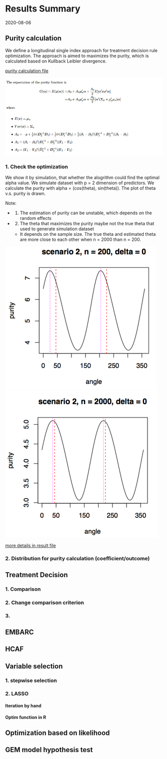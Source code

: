 
# Results Summary 

2020-08-06

## Purity calculation 

We define a longitudinal single index approach for treatment decision rule optimization. The approach is aimed to maximizes the purity, which is calculated based on Kullback Leibler divergence.

[purity calculation file](https://github.com/sakuramomo1005/actionpoints/blob/master/FDA_aug20/Files/puritycalculation202008.pdf)

![](https://github.com/sakuramomo1005/actionpoints/blob/master/FDA_aug20/Figures/purity%20calculation.png)

### 1. Check the optimization 

We show it by simulation, that whether the alogrithm could find the optimal alpha value. We simulate dataset with p = 2 dimension of predictors. We calculate the purity with alpha = (cos(theta), sin(theta)). The plot of theta v.s. purity is drawn. 

Note: 

* 1. The estimation of purity can be unstable, which depends on the random effects 
* 2. The theta that maximizes the purity maybe not the true theta that used to generate simulation dataset
    + It depends on the sample size. The true theta and estimated theta are more close to each other when n = 2000 than n = 200. 
    
 ![](https://github.com/sakuramomo1005/actionpoints/blob/master/FDA_aug20/Figures/fig3.png) ![](https://github.com/sakuramomo1005/actionpoints/blob/master/FDA_aug20/Figures/fig4.png)

[more details in result file](https://github.com/sakuramomo1005/actionpoints/blob/master/FDA_aug20/Files/purityvslikelihood0711.pdf) 

### 2. Distribution for purity calculation (coefficient/outcome)


## Treatment Decision 

### 1. Comparison

### 2. Change comparison criterion

### 3. 




## EMBARC

## HCAF

## Variable selection 

### 1. stepwise selection 

### 2. LASSO

#### Iteration by hand

#### Optim function in R

## Optimization based on likelihood 


## GEM model hypothesis test 

